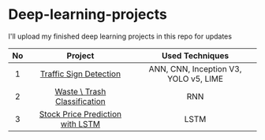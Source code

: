 # Deep-learning-projects
I'll upload my finished deep learning projects in this repo for updates



|      No     |  Project         |     Used Techniques        |  
|     :---:    |     :---:      |     :---:      |  
| 1     | [Traffic Sign Detection ](https://github.com/Zinwaiyan274/Self-driving-car-feature-Traffic-Sign-Detection-)   |  ANN, CNN, Inception V3, YOLO v5, LIME|
| 2     | [Waste \ Trash Classification](https://github.com/Zinwaiyan274/Residual-Neural-Network-for-Waste-Classification)   |  RNN |
| 3     | [Stock Price Prediction with LSTM](https://github.com/Zinwaiyan274/Long-Short-Term-Memory-Nneural-Network)   |  LSTM  |
